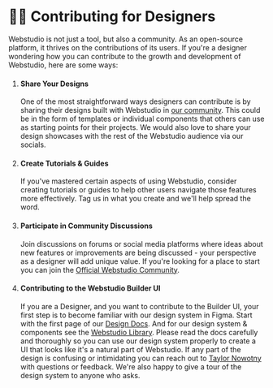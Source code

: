 # 🧑🎨 Contributing for Designers

Webstudio is not just a tool, but also a community. As an open-source platform, it thrives on the contributions of its users. If you're a designer wondering how you can contribute to the growth and development of Webstudio, here are some ways:

1.  #### Share Your Designs

    One of the most straightforward ways designers can contribute is by sharing their designs built with Webstudio in [our community](https://wstd.us/community). This could be in the form of templates or individual components that others can use as starting points for their projects. We would also love to share your design showcases with the rest of the Webstudio audience via our socials. 
2.  #### Create Tutorials & Guides

    If you've mastered certain aspects of using Webstudio, consider creating tutorials or guides to help other users navigate those features more effectively. Tag us in what you create and we'll help spread the word.
3.  #### Participate in Community Discussions

    Join discussions on forums or social media platforms where ideas about new features or improvements are being discussed - your perspective as a designer will add unique value. If you're looking for a place to start you can join the [Official Webstudio Community](https://wstd.us/community).
4.  #### Contributing to the Webstudio Builder UI

    If you are a Designer, and you want to contribute to the Builder UI, your first step is to become familiar with our design system in Figma. Start with the first page of our [Design Docs](https://www.figma.com/file/xCBegXEWxROLqA1Y31z2Xo/%F0%9F%93%96-Webstudio-Design-Docs?type=design\&node-id=234%3A36754\&t=w3VxT162RQF0gTrI-1). And for our design system & components see the [Webstudio Library](https://www.figma.com/file/sfCE7iLS0k25qCxiifQNLE/%F0%9F%93%9A-Webstudio-Library?type=design\&node-id=2647%3A10046\&t=f4xr8mcumXfXkHVh-1). Please read the docs carefully and thoroughly so you can use our design system properly to create a UI that looks like it's a natural part of Webstudio. If any part of the design is confusing or intimidating you can reach out to [Taylor Nowotny](https://github.com/taylornowotny) with questions or feedback. We're also happy to give a tour of the design system to anyone who asks.
